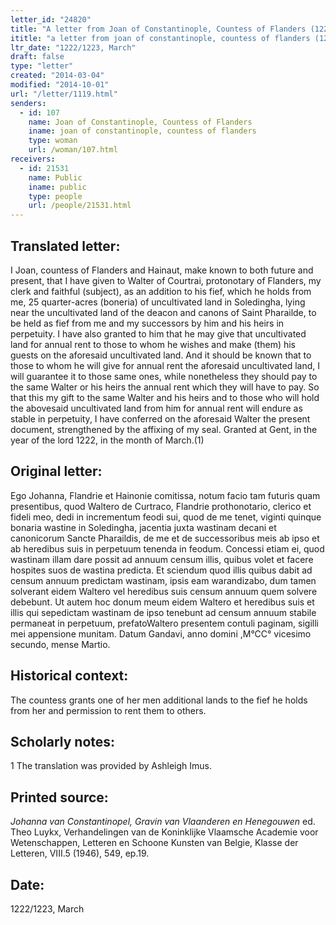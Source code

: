```yaml
---
letter_id: "24820"
title: "A letter from Joan of Constantinople, Countess of Flanders (1222/1223, March)"
ititle: "a letter from joan of constantinople, countess of flanders (1222/1223, march)"
ltr_date: "1222/1223, March"
draft: false
type: "letter"
created: "2014-03-04"
modified: "2014-10-01"
url: "/letter/1119.html"
senders:
  - id: 107
    name: Joan of Constantinople, Countess of Flanders
    iname: joan of constantinople, countess of flanders
    type: woman
    url: /woman/107.html
receivers:
  - id: 21531
    name: Public
    iname: public
    type: people
    url: /people/21531.html
---
```

<h2> Translated letter:</h2>I Joan, countess of Flanders and Hainaut, make known to both future and present, that I have given to Walter of Courtrai, protonotary of Flanders, my clerk and faithful (subject), as an addition to his fief, which he holds from me, 25 quarter-acres (boneria) of uncultivated land in Soledingha, lying near the uncultivated land of the deacon and canons of Saint Pharailde, to be held as fief from me and my successors by him and his heirs in perpetuity.  I have also granted to him that he may give that uncultivated land for annual rent to those to whom he wishes and make (them) his guests on the aforesaid uncultivated land.  And it should be known that to those to whom he will give for annual rent the aforesaid uncultivated land, I will guarantee it to those same ones, while nonetheless they should pay to the same Walter or his heirs the annual rent which they will have to pay.
	So that this my gift to the same Walter and his heirs and to those who will hold the abovesaid uncultivated land from him for annual rent will endure as stable in perpetuity, I have conferred on the aforesaid Walter the present document, strengthened by the affixing of my seal.
	Granted at Gent, in the year of the lord 1222, in the month of March.(1)
<h2 class="mt-4"> Original letter:</h2>	Ego Johanna, Flandrie et Hainonie comitissa, notum facio tam futuris quam presentibus, quod Waltero de Curtraco, Flandrie prothonotario, clerico et fideli meo, dedi in incrementum feodi sui, quod de me tenet, viginti quinque bonaria wastine in Soledingha, jacentia juxta wastinam decani et canonicorum Sancte Pharaildis, de me et de successoribus meis ab ipso et ab heredibus suis in perpetuum tenenda in feodum. Concessi etiam ei, quod wastinam illam dare possit ad annuum censum illis, quibus volet et facere hospites suos de wastina predicta. Et sciendum quod illis quibus dabit ad censum annuum predictam wastinam, ipsis eam warandizabo, dum tamen solverant eidem Waltero vel heredibus suis censum annuum quem solvere debebunt.
Ut autem hoc donum meum eidem Waltero et heredibus suis et illis qui sepedictam wastinam de ipso tenebunt ad censum annuum stabile permaneat in perpetuum, prefatoWaltero presentem contuli paginam, sigilli mei appensione munitam.
Datum Gandavi, anno domini ,M°CC° vicesimo secundo, mense Martio.
<h2 class="mt-4"> Historical context:</h2>The countess grants one of her men additional lands to the fief he holds from her and permission to rent them to others.
<h2 class="mt-4"> Scholarly notes:</h2>1 The translation was provided by Ashleigh Imus.
<h2 class="mt-4"> Printed source:</h2><p><em>Johanna van Constantinopel, Gravin van Vlaanderen en Henegouwen</em> ed. Theo Luykx, Verhandelingen van de Koninklijke Vlaamsche Academie voor Wetenschappen, Letteren en Schoone Kunsten van Belgie, Klasse der Letteren, VIII.5 (1946), 549, ep.19.</p><h2 class="mt-4"> Date:</h2>1222/1223, March